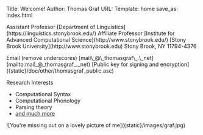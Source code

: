 Title: Welcome!
Author: Thomas Graf
URL:
Template: home
save_as: index.html

<div markdown id="home-splash">

<span markdown id="me-assistant">
Assistant Professor  
[Department of Linguistics](https://linguistics.stonybrook.edu/)
</span>

<span markdown id="me-affiliate">
Affiliate Professor  
[Institute for Advanced Computational Science](http://www.stonybrook.edu/)
</span>

<span markdown id="SBU">
[Stony Brook University](http://www.stonybrook.edu)  
Stony Brook, NY 11794-4376
</span>

<p markdown>
<span markdown id="myemail">
Email <span id="email-note">(remove underscores)</span>  
[mail\_@\_thomasgraf\_.\_net](mailto:mail_@_thomasgraf_._net)  
</span>
[Public key for signing and encryption]({static}/doc/other/thomasgraf_public.asc)
</p>

<p markdown id="myemail">
Research Interests
</p>

- Computational Syntax
- Computational Phonology
- Parsing theory
- [and  much more]({filename}/pages/projects.mdown)

</div>

<div markdown id="home-photo">
![You're missing out on a lovely picture of me]({static}/images/graf.jpg) 
</div>
